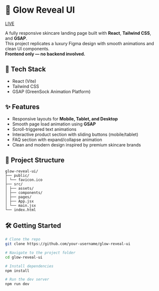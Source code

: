 # 🌿 Glow Reveal UI 
  [LIVE](https://glow-reveal.vercel.app/)

A fully responsive skincare landing page built with **React**, **Tailwind CSS**, and **GSAP**.  
This project replicates a luxury Figma design with smooth animations and clean UI components.  
**Frontend only — no backend involved.**

## 🚀 Tech Stack

- React (Vite)
- Tailwind CSS
- GSAP (GreenSock Animation Platform)

## ✨ Features

- Responsive layouts for **Mobile, Tablet, and Desktop**
- Smooth page load animation using **GSAP**
- Scroll-triggered text animations
- Interactive product section with sliding buttons (mobile/tablet)
- FAQ section with expand/collapse animation
- Clean and modern design inspired by premium skincare brands

## 📂 Project Structure

```
glow-reveal-ui/
├── public/
│ └── favicon.ico
├── src/
│ ├── assets/
│ ├── components/
│ ├── pages/
│ ├── App.jsx
│ └── main.jsx
└── index.html
```

## 🛠️ Getting Started

```bash
# Clone the repo
git clone https://github.com/your-username/glow-reveal-ui

# Navigate to the project folder
cd glow-reveal-ui

# Install dependencies
npm install

# Run the dev server
npm run dev
```
